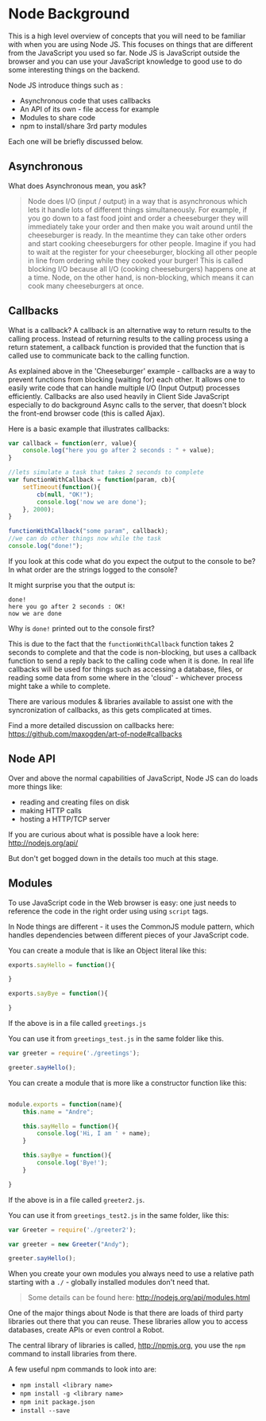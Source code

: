 # Node Background

This is a high level overview of concepts that you will need to be familiar with when you are using Node JS. This focuses on things that are different from the JavaScript you used so far. Node JS is JavaScript outside the browser and you can use your JavaScript knowledge to good use to do some interesting things on the backend.

Node JS introduce things such as :

* Asynchronous code that uses callbacks
* An API of its own - file access for example
* Modules to share code
* npm to install/share 3rd party modules

Each one will be briefly discussed below.

## Asynchronous

What does Asynchronous mean, you ask?

>  Node does I/O (input / output) in a way that is asynchronous which lets it handle lots of different things simultaneously. For example, if you go down to a fast food joint and order a cheeseburger they will immediately take your order and then make you wait around until the cheeseburger is ready. In the meantime they can take other orders and start cooking cheeseburgers for other people. Imagine if you had to wait at the register for your cheeseburger, blocking all other people in line from ordering while they cooked your burger! This is called blocking I/O because all I/O (cooking cheeseburgers) happens one at a time. Node, on the other hand, is non-blocking, which means it can cook many cheeseburgers at once.

## Callbacks

What is a callback? A callback is an alternative way to return results to the calling process. Instead of returning results to the calling process using a return statement, a callback function is provided that the function that is called use to communicate back to the calling function.

As explained above in the 'Cheeseburger' example - callbacks are a way to prevent functions from blocking (waiting for) each other. It allows one to easily write code that can handle multiple I/O (Input Output) processes efficiently. Callbacks are also used heavily in Client Side JavaScript especially to do background Async calls to the server, that doesn't block the front-end browser code (this is called Ajax).

Here is a basic example that illustrates callbacks:

```javascript
var callback = function(err, value){
	console.log("here you go after 2 seconds : " + value);
}

//lets simulate a task that takes 2 seconds to complete
var functionWithCallback = function(param, cb){
	setTimeout(function(){
		cb(null, "OK!");
		console.log('now we are done');
	}, 2000);
}

functionWithCallback("some param", callback);
//we can do other things now while the task
console.log("done!");
```

If you look at this code what do you expect the output to the console to be?
In what order are the strings logged to the console?

It might surprise you that the output is:

```
done!
here you go after 2 seconds : OK!
now we are done
```

Why is `done!` printed out to the console first?

This is due to the fact that the `functionWithCallback` function takes 2 seconds to complete and that the code is non-blocking, but uses a callback function to send a reply back to the calling code when it is done. In real life callbacks will be used for things such as accessing a database, files, or reading some data from some where in the 'cloud' - whichever process might take a while to complete.

There are various modules & libraries available to assist one with the syncronization of callbacks, as this gets complicated at times.

Find a more detailed discussion on callbacks here: https://github.com/maxogden/art-of-node#callbacks

## Node API

Over and above the normal capabilities of JavaScript, Node JS can do loads more things like:

* reading and creating files on disk
* making HTTP calls
* hosting a HTTP/TCP server

If you are curious about what is possible have a look here: http://nodejs.org/api/

But don't get bogged down in the details too much at this stage.

## Modules

To use JavaScript code in the Web browser is easy: one just needs to reference the code in the right order using using `script` tags.

In Node things are different - it uses the CommonJS module pattern, which handles dependencies between different pieces of your JavaScript code.

You can create a module that is like an Object literal like this:

```javascript
exports.sayHello = function(){

}

exports.sayBye = function(){

}
```

If the above is in a file called `greetings.js`

You can use it from `greetings_test.js` in the same folder like this.

```javascript
var greeter = require('./greetings');

greeter.sayHello();
```

You can create a module that is more like a constructor function like this:

```javascript

module.exports = function(name){
	this.name = "Andre";

	this.sayHello = function(){
		console.log('Hi, I am ' + name);
	}

	this.sayBye = function(){
		console.log('Bye!');
	}

}
```

If the above is in a file called `greeter2.js`.

You can use it from `greetings_test2.js` in the same folder, like this:

```javascript
var Greeter = require('./greeter2');

var greeter = new Greeter("Andy");

greeter.sayHello();

```

When you create your own modules you always need to use a relative path starting with a `./` - globally installed modules don't need that.

> Some details can be found here:
>  http://nodejs.org/api/modules.html

One of the major things about Node is that there are loads of third party libraries out there that you can reuse. These libraries allow you to access databases, create APIs or even control a Robot.

The central library of libraries is called, http://npmjs.org, you use the `npm` command to install libraries from there.

A few useful npm commands to look into are:

  * `npm install <library name>`
  * `npm install -g <library name>`
  * `npm init package.json`
  * `install --save`
